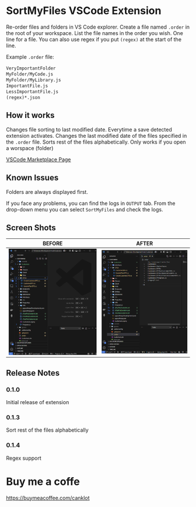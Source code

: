 # SortMyFiles VSCode Extension

Re-order files and folders in VS Code explorer. Create a file named `.order` in the root of your workspace.
List the file names in the order you wish. One line for a file. You can also use regex if you put `(regex)` at the start of the line.

Example `.order` file:

    VeryImportantFolder
    MyFolder/MyCode.js
    MyFolder/MyLibrary.js
    ImportantFile.js
    LessImportantFile.js
    (regex)*.json

## How it works

Changes file sorting to last modified date.
Everytime a save detected extension activates.
Changes the last modified date of the files specified in the `.order` file.
Sorts rest of the files alphabetically.
Only works if you open a worspace (folder)

[VSCode Marketplace Page](https://marketplace.visualstudio.com/items?itemName=CanklotSoftware.SortMyFiles)

## Known Issues

Folders are always displayed first.

If you face any problems, you can find the logs in `OUTPUT` tab. From the drop-down menu you can select `SortMyFiles`  and check the logs.

## Screen Shots

BEFORE             |  AFTER
:-------------------------:|:-------------------------:
![](images/before.png)  |  ![](images/after.png)

## Release Notes

### 0.1.0

Initial release of extension

### 0.1.3

Sort rest of the files alphabetically

### 0.1.4

Regex support

# Buy me a coffe
https://buymeacoffee.com/canklot


